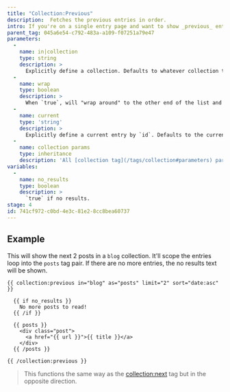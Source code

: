 ```yaml
---
title: "Collection:Previous"
description:  Fetches the previous entries in order.
intro: If you're on a single entry page and want to show _previous_ entries in order, this is the tag you want. It doesn't matter whether the collection is ordered alphabetically, by date, or manually.
parent_tag: 045a6e54-c792-483a-a109-f07251a79e47
parameters:
  -
    name: in|collection
    type: string
    description: >
      Explicitly define a collection. Defaults to whatever collection the current entry is in.
  -
    name: wrap
    type: boolean
    description: >
      When `true`, will "wrap around" to the other end of the list and return the last entry. Default: `false`.
  -
    name: current
    type: 'string'
    description: >
      Explicitly define a current entry by `id`. Defaults to the current entry in context.
  -
    name: collection params
    type: inheritance
    description: 'All [collection tag](/tags/collection#parameters) parameters are available.'
variables:
  -
    name: no_results
    type: boolean
    description: >
      `true` if no results.
stage: 4
id: 741cf972-c0bd-4e3c-81e2-8cc8bea60737
---
```

## Example

This will show the next 2 posts in a `blog` collection. It'll scope the entries loop into the `posts` tag pair. If there are no more entries, the no results text will be shown.

```
{{ collection:previous in="blog" as="posts" limit="2" sort="date:asc" }}

  {{ if no_results }}
    No more posts to read!
  {{ /if }}

  {{ posts }}
    <div class="post">
      <a href="{{ url }}">{{ title }}</a>
    </div>
  {{ /posts }}

{{ /collection:previous }}
```

> This functions the same way as the [collection:next](/tags/collection-next) tag but in the opposite direction.

